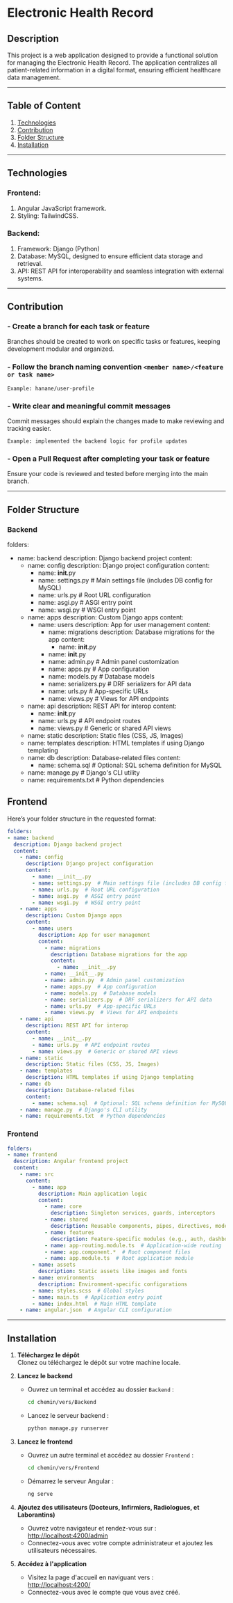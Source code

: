 # Electronic Health Record
## Description
This project is a web application designed to provide a functional solution for managing the Electronic Health Record. The application centralizes all patient-related information in a digital format, ensuring efficient healthcare data management.

---

## Table of Content
1. [Technologies](#Technologies)
2. [Contribution](#Contribution)
3. [Folder Structure](#Folder-Structure)
4. [Installation](#Installation)

---

## Technologies

### Frontend:
1. Angular JavaScript framework.
2. Styling: TailwindCSS.

### Backend:
1. Framework: Django (Python)
2. Database: MySQL, designed to ensure efficient data storage and retrieval.
3. API: REST API for interoperability and seamless integration with external systems.

---

## Contribution

### - Create a branch for each task or feature  
Branches should be created to work on specific tasks or features, keeping development modular and organized.  

### - Follow the branch naming convention `<member name>/<feature or task name>`  

```
Example: hanane/user-profile
```

### - Write clear and meaningful commit messages  
Commit messages should explain the changes made to make reviewing and tracking easier.  

```
Example: implemented the backend logic for profile updates
```

### - Open a Pull Request after completing your task or feature  
Ensure your code is reviewed and tested before merging into the main branch.  

---

## Folder Structure

### Backend

folders:
- name: backend
  description: Django backend project
  content:
    - name: config
      description: Django project configuration
      content:
        - name: __init__.py
        - name: settings.py  # Main settings file (includes DB config for MySQL)
        - name: urls.py  # Root URL configuration
        - name: asgi.py  # ASGI entry point
        - name: wsgi.py  # WSGI entry point
    - name: apps
      description: Custom Django apps
      content:
        - name: users
          description: App for user management
          content:
            - name: migrations
              description: Database migrations for the app
              content:
                - name: __init__.py
            - name: __init__.py
            - name: admin.py  # Admin panel customization
            - name: apps.py  # App configuration
            - name: models.py  # Database models
            - name: serializers.py  # DRF serializers for API data
            - name: urls.py  # App-specific URLs
            - name: views.py  # Views for API endpoints
    - name: api
      description: REST API for interop
      content:
        - name: __init__.py
        - name: urls.py  # API endpoint routes
        - name: views.py  # Generic or shared API views
    - name: static
      description: Static files (CSS, JS, Images)
    - name: templates
      description: HTML templates if using Django templating
    - name: db
      description: Database-related files
      content:
        - name: schema.sql  # Optional: SQL schema definition for MySQL
    - name: manage.py  # Django's CLI utility
    - name: requirements.txt  # Python dependencies

## Frontend
Here’s your folder structure in the requested format:

```yaml
folders:
- name: backend
  description: Django backend project
  content:
    - name: config
      description: Django project configuration
      content:
        - name: __init__.py
        - name: settings.py  # Main settings file (includes DB config for MySQL)
        - name: urls.py  # Root URL configuration
        - name: asgi.py  # ASGI entry point
        - name: wsgi.py  # WSGI entry point
    - name: apps
      description: Custom Django apps
      content:
        - name: users
          description: App for user management
          content:
            - name: migrations
              description: Database migrations for the app
              content:
                - name: __init__.py
            - name: __init__.py
            - name: admin.py  # Admin panel customization
            - name: apps.py  # App configuration
            - name: models.py  # Database models
            - name: serializers.py  # DRF serializers for API data
            - name: urls.py  # App-specific URLs
            - name: views.py  # Views for API endpoints
    - name: api
      description: REST API for interop
      content:
        - name: __init__.py
        - name: urls.py  # API endpoint routes
        - name: views.py  # Generic or shared API views
    - name: static
      description: Static files (CSS, JS, Images)
    - name: templates
      description: HTML templates if using Django templating
    - name: db
      description: Database-related files
      content:
        - name: schema.sql  # Optional: SQL schema definition for MySQL
    - name: manage.py  # Django's CLI utility
    - name: requirements.txt  # Python dependencies
```

### Frontend

```yaml
folders:
- name: frontend
  description: Angular frontend project
  content:
    - name: src
      content:
        - name: app
          description: Main application logic
          content:
            - name: core
              description: Singleton services, guards, interceptors
            - name: shared
              description: Reusable components, pipes, directives, models
            - name: features
              description: Feature-specific modules (e.g., auth, dashboard)
            - name: app-routing.module.ts  # Application-wide routing
            - name: app.component.*  # Root component files
            - name: app.module.ts  # Root application module
        - name: assets
          description: Static assets like images and fonts
        - name: environments
          description: Environment-specific configurations
        - name: styles.scss  # Global styles
        - name: main.ts  # Application entry point
        - name: index.html  # Main HTML template
    - name: angular.json  # Angular CLI configuration
```

---

## Installation

1. **Téléchargez le dépôt**  
   Clonez ou téléchargez le dépôt sur votre machine locale.

2. **Lancez le backend**  
   - Ouvrez un terminal et accédez au dossier `Backend` :  
     ```bash
     cd chemin/vers/Backend
     ```
   - Lancez le serveur backend :  
     ```bash
     python manage.py runserver
     ```

3. **Lancez le frontend**  
   - Ouvrez un autre terminal et accédez au dossier `Frontend` :  
     ```bash
     cd chemin/vers/Frontend
     ```
   - Démarrez le serveur Angular :  
     ```bash
     ng serve
     ```

4. **Ajoutez des utilisateurs (Docteurs, Infirmiers, Radiologues, et Laborantins)**  
   - Ouvrez votre navigateur et rendez-vous sur :  
     [http://localhost:4200/admin](http://localhost:4200/admin)  
   - Connectez-vous avec votre compte administrateur et ajoutez les utilisateurs nécessaires.

5. **Accédez à l'application**  
   - Visitez la page d'accueil en naviguant vers :  
     [http://localhost:4200/](http://localhost:4200/)  
   - Connectez-vous avec le compte que vous avez créé.


